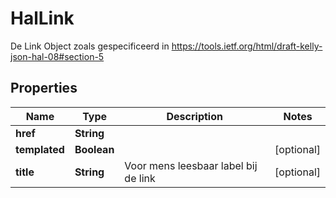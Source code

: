 

# HalLink

De Link Object zoals gespecificeerd in https://tools.ietf.org/html/draft-kelly-json-hal-08#section-5
## Properties

Name | Type | Description | Notes
------------ | ------------- | ------------- | -------------
**href** | **String** |  | 
**templated** | **Boolean** |  |  [optional]
**title** | **String** | Voor mens leesbaar label bij de link |  [optional]



